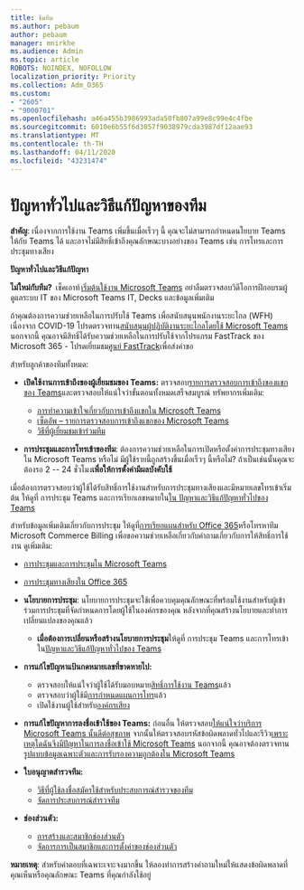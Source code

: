```yaml
---
title: ธีมทีม
ms.author: pebaum
author: pebaum
manager: mnirkhe
ms.audience: Admin
ms.topic: article
ROBOTS: NOINDEX, NOFOLLOW
localization_priority: Priority
ms.collection: Adm_O365
ms.custom:
- "2605"
- "9000701"
ms.openlocfilehash: a46a455b3986993ada50fb807a99e8c99e4c4fbe
ms.sourcegitcommit: 6010e6b55f6d3057f9038979cda3987df12aae93
ms.translationtype: MT
ms.contentlocale: th-TH
ms.lasthandoff: 04/11/2020
ms.locfileid: "43231474"
---
```

# <a name="teams-common-issues-and-resolutions"></a>ปัญหาทั่วไปและวิธีแก้ปัญหาของทีม

**สําคัญ**: เนื่องจากการใช้งาน Teams เพิ่มขึ้นเมื่อเร็วๆ นี้ คุณจะไม่สามารถกําหนดนโยบาย Teams ให้กับ Teams ได้ และอาจไม่มีสิทธิ์เข้าถึงคุณลักษณะบางอย่างของ Teams เช่น การโทรและการประชุมทางเสียง

**ปัญหาทั่วไปและวิธีแก้ปัญหา**

**ไม่ใหม่กับทีม?**  เช็คเอาท์ [เริ่มต้นใช้งาน Microsoft Teams](https://docs.microsoft.com/microsoftteams/get-started-with-teams-quick-start) อย่าลืมตรวจสอบวิดีโอการฝึกอบรมผู้ดูแลระบบ IT ของ Microsoft Teams IT, Decks และข้อมูลเพิ่มเติม

ถ้าคุณต้องการความช่วยเหลือในการปรับใช้ Teams เพื่อสนับสนุนพนักงานระยะไกล (WFH) เนื่องจาก COVID-19 โปรดตรวจทาน[สนับสนุนผู้ปฏิบัติงานระยะไกลโดยใช้ Microsoft Teams](https://docs.microsoft.com/microsoftteams/support-remote-work-with-teams) นอกจากนี้ คุณอาจมีสิทธิ์ได้รับความช่วยเหลือในการปรับใช้จากโปรแกรม FastTrack ของ Microsoft 365 - โปรดเยี่ยมชม[ศูนย์ FastTrack](https://www.microsoft.com/fasttrack)เพื่อส่งคําขอ

สําหรับลูกค้าของทีมทั้งหมด:

- **เปิดใช้งานการเข้าถึงของผู้เยี่ยมชมของ Teams:** ตรวจสอบ[รายการตรวจสอบการเข้าถึงของแขกของ Teams](https://docs.microsoft.com/microsoftteams/guest-access-checklist)และตรวจสอบให้แน่ใจว่าขั้นตอนทั้งหมดเสร็จสมบูรณ์ ทรัพยากรเพิ่มเติม:
    - [การทําความเข้าใจเกี่ยวกับการเข้าถึงแขกใน Microsoft Teams](https://docs.microsoft.com/microsoftteams/guest-access)
    - [เซ็ตอัพ – รายการตรวจสอบการเข้าถึงแขกของ Microsoft Teams](https://docs.microsoft.com/microsoftteams/guest-access-checklist)
    - [วิธีที่ผู้เยี่ยมชมเข้าร่วมทีม](https://docs.microsoft.com/microsoftteams/guest-joins)

- **การประชุมและการโทรเข้าของทีม**: ต้องการความช่วยเหลือในการเปิดหรือตั้งค่าการประชุมทางเสียงใน Microsoft Teams หรือไม่ มีผู้ใช้รายนี้ถูกสร้างขึ้นเมื่อเร็วๆ นี้หรือไม่? ถ้าเป็นเช่นนั้นคุณจะต้องรอ 2 -- 24 ชั่วโมง**เพื่อให้การตั้งค่ามีผลบังคับใช้** 

เมื่อต้องการตรวจสอบว่าผู้ใช้ได้รับสิทธิ์การใช้งานสําหรับการประชุมทางเสียงและมีหมายเลขโทรเข้าเริ่มต้น ให้ดูที่ การประชุม Teams และการเรียกเลขหมายใน[ใน ปัญหาและวิธีแก้ปัญหาทั่วไปของ Teams](https://docs.microsoft.com/microsoftteams/known-issues)

สําหรับข้อมูลเพิ่มเติมเกี่ยวกับการประชุม ให้ดูที่[การเรียกแผนสําหรับ Office 365](https://docs.microsoft.com/microsoftteams/calling-plans-for-office-365)หรือโทรหาทีม Microsoft Commerce Billing เพื่อขอความช่วยเหลือเกี่ยวกับคําถามเกี่ยวกับการให้สิทธิ์การใช้งาน ดูเพิ่มเติม:

 - [การประชุมและการประชุมใน Microsoft Teams](https://docs.microsoft.com/microsoftteams/deploy-meetings-microsoft-teams-landing-page)
 - [การประชุมทางเสียงใน Office 365](https://docs.microsoft.com/microsoftteams/audio-conferencing-in-office-365)

- **นโยบายการประชุม**: นโยบายการประชุมจะใช้เพื่อควบคุมคุณลักษณะที่พร้อมใช้งานสําหรับผู้เข้าร่วมการประชุมที่จัดกําหนดการโดยผู้ใช้ในองค์กรของคุณ หลังจากที่คุณสร้างนโยบายและทําการเปลี่ยนแปลงของคุณแล้ว 
    - **เมื่อต้องการเปลี่ยนหรือสร้างนโยบายการประชุม**ให้ดูที่ การประชุม Teams และการโทรเข้าใน[ปัญหาและวิธีแก้ปัญหาทั่วไปของ Teams](https://docs.microsoft.com/microsoftteams/known-issues) 
  
- **การแก้ไขปัญหาแป้นกดหมายเลขที่ขาดหายไป:**  

    - ตรวจสอบให้แน่ใจว่าผู้ใช้ได้รับมอบหมาย[สิทธิ์การใช้งาน Teams](https://docs.microsoft.com/MicrosoftTeams/assign-teams-licenses)แล้ว
    - ตรวจสอบว่าผู้ใช้มี[การกําหนดแผนการโทร](https://docs.microsoft.com/MicrosoftTeams/calling-plan-landing-page)แล้ว
    - เปิดใช้งานผู้ใช้สําหรับ[องค์กรเสียง](https://docs.microsoft.com/skypeforbusiness/skype-for-business-hybrid-solutions/plan-your-phone-system-cloud-pbx-solution/enable-users-for-enterprise-voice-online-and-phone-system-voicemail#to-enable-your-users-for-phone-system-in-office-365-voice-and-voicemail)

- **การแก้ไขปัญหาการลงชื่อเข้าใช้ของ Teams:** ก่อนอื่น ให้ตรวจสอบ[ให้แน่ใจว่าบริการ Microsoft Teams นั้นดีต่อสุขภาพ](https://admin.microsoft.com/Adminportal/Home?source=applauncher#/servicehealth) จากนั้นให้ตรวจสอบรหัสข้อผิดพลาดทั่วไปและรีวิว[เพราะเหตุใดฉันจึงมีปัญหาในการลงชื่อเข้าใช้ Microsoft Teams](https://support.office.com/article/a02f683b-61a3-4008-9447-ee60c5593b0f)  นอกจากนี้ คุณอาจต้องตรวจทาน[รูปแบบข้อมูลเฉพาะตัวและการรับรองความถูกต้องใน Microsoft Teams](https://docs.microsoft.com/MicrosoftTeams/identify-models-authentication)

- **ใบอนุญาตสํารวจทีม:**  
    - [วิธีที่ผู้ใช้ลงชื่อสมัครใช้สําหรับประสบการณ์สํารวจของทีม](https://docs.microsoft.com/microsoftteams/teams-exploratory#how-users-sign-up-for-the-teams-exploratory-experience) 
    - [จัดการประสบการณ์สํารวจทีม](https://docs.microsoft.com/microsoftteams/teams-exploratory#manage-the-teams-exploratory-experience) 

- **ช่องส่วนตัว:**
    - [การสร้างและสมาชิกช่องส่วนตัว](https://docs.microsoft.com/microsoftteams/private-channels#private-channel-creation-and-membership) 
    - [จัดการการเป็นสมาชิกและการตั้งค่าของช่องส่วนตัว](https://docs.microsoft.com/microsoftteams/private-channels#manage-private-channel-membership-and-settings) 

**หมายเหตุ**: สําหรับคําตอบที่เฉพาะเจาะจงมากขึ้น ให้ลองทําการสร้างคําถามใหม่ให้แสดงข้อผิดพลาดที่คุณเห็นหรือคุณลักษณะ Teams ที่คุณกําลังใช้อยู่
